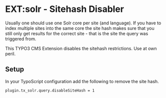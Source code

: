 # EXT:solr - Sitehash Disabler

Usually one should use one Solr core per site (and language). If you have to 
index multiple sites into the same core the site hash makes sure that you still
only get results for the correct site - that is the site the query was triggered 
from. 

This TYPO3 CMS Extension disables the sitehash restrictions. Use at own peril.

## Setup

In your TypoScript configuration add the following to remove the site hash. 

```
plugin.tx_solr.query.disableSiteHash = 1
``` 

